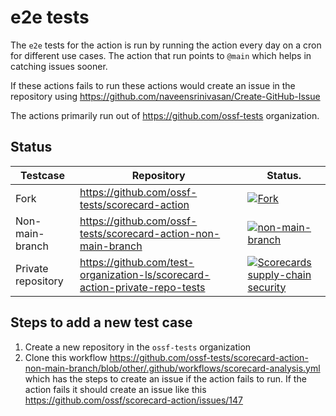 # e2e tests

The `e2e` tests for the action is run by running the action every day on a cron for different use cases. The action that run points to `@main` which helps in catching issues sooner.

If these actions fails to run these actions would create an issue in the repository using https://github.com/naveensrinivasan/Create-GitHub-Issue

The actions primarily run out of https://github.com/ossf-tests organization.

## Status

| Testcase | Repository | Status.  |
| -------- | --------   | -------- |
| Fork     | https://github.com/ossf-tests/scorecard-action       | [![Fork](https://github.com/ossf-tests/scorecard-action/actions/workflows/scorecards.yml/badge.svg)](https://github.com/ossf-tests/scorecard-action/actions/workflows/scorecards.yml)     |
| Non-main-branch    | https://github.com/ossf-tests/scorecard-action-non-main-branch       | [![non-main-branch](https://github.com/ossf-tests/scorecard-action-non-main-branch/actions/workflows/scorecard-analysis.yml/badge.svg?branch=other)](https://github.com/ossf-tests/scorecard-action-non-main-branch/actions/workflows/scorecard-analysis.yml) |
|Private repository|https://github.com/test-organization-ls/scorecard-action-private-repo-tests| [![Scorecards supply-chain security](https://github.com/test-organization-ls/scorecard-action-private-repo-tests/actions/workflows/scorecard.yml/badge.svg)](https://github.com/test-organization-ls/scorecard-action-private-repo-tests/actions/workflows/scorecard.yml) |


## Steps to add a new test case

1. Create a new repository in the `ossf-tests` organization
2. Clone this workflow https://github.com/ossf-tests/scorecard-action-non-main-branch/blob/other/.github/workflows/scorecard-analysis.yml which has the steps to create an issue if the action fails to run. If the action fails it should create an issue like this https://github.com/ossf/scorecard-action/issues/147
